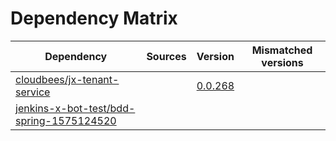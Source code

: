 # Dependency Matrix

Dependency | Sources | Version | Mismatched versions
---------- | ------- | ------- | -------------------
[cloudbees/jx-tenant-service](https://github.com/cloudbees/jx-tenant-service) |  | [0.0.268](https://github.com/cloudbees/jx-tenant-service/releases/tag/v0.0.268) | 
[jenkins-x-bot-test/bdd-spring-1575124520](https://github.com/jenkins-x-bot-test/bdd-spring-1575124520.git) |  | []() | 
